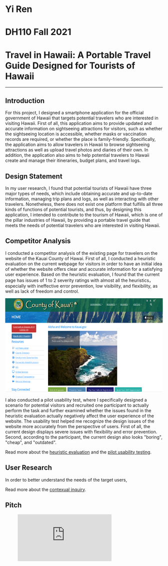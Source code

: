# Yi Ren   
# DH110 Fall 2021 
# Travel in Hawaii: A Portable Travel Guide Designed for Tourists of Hawaii
--- 
## Introduction 
For this project, I designed a smartphone application for the official government of Hawaii that targets potential travelers who are interested in visiting Hawaii. First of all, this application aims to provide updated and accurate information on sightseeing attractions for visitors, such as whether the sightseeing location is accessible, whether masks or vaccination records are required, or whether the place is family-friendly. Specifically, the application aims to allow travelers in Hawaii to browse sightseeing attractions as well as upload travel photos and diaries of their own. In addition, the application also aims to help potential travelers to Hawaii create and manage their itineraries, budget plans, and travel logs.

## Design Statement 
In my user research, I found that potential tourists of Hawaii have three major types of needs, which include obtaining accurate and up-to-date information, managing trip plans and logs, as well as interacting with other travelers. Nonetheless, there does not exist one platform that fulfills all three kinds of functions of potential tourists, and thus, by designing this application, I intended to contribute to the tourism of Hawaii, which is one of the pillar industries of Hawaii, by providing a portable travel guide that meets the needs of potential travelers who are interested in visiting Hawaii. 


## Competitor Analysis 
I conducted a competitor analysis of the existing page for travelers on the website of the Kauai County of Hawai. First of all, I conducted a heuristic evaluation on the current webpage for visitors in order to have an initial idea of whether the website offers clear and accurate information for a satisfying user experience. Based on the heuristic evaluation, I found that the current page has issues of 1 to 2 severity ratings with almost all the heuristics，especially with ineffective error prevention, low visibility, and flexibility, as well as lack of freedom and control. 

<img src="https://github.com/effie95yr/DH110/raw/main/Assignment_01/county_of_kauai.png" alt="page for visitors" height="300px">

I also conducted a pilot usability test, where I specifically designed a scenario for potential visitors and recruited one participant to actually perform the task and further examined whether the issues found in the heuristic evaluation actually negatively affect the user experience of the website. The usability test helped me recognize the design issues of the website more accurately from the perspective of users. First of all, the current design displays severe issues with flexibility and error prevention. Second, according to the participant, the current design also looks "boring", "cheap", and "outdated". 

Read more about the [heuristic evaluation](https://github.com/effie95yr/DH110/tree/main/Assignment_01#readme) and the [pilot usability testing](https://github.com/effie95yr/DH110/tree/main/Assignment02_Pilot_UT#readme). 

## User Research 
In order to better understand the needs of the target users, 


Read more about the [contexual inquiry](https://github.com/effie95yr/DH110/tree/main/Assignment_03#readme). 

## Pitch
<!-- blank line -->
<figure class="video_container">
  <iframe src="https://youtu.be/lhnf19JNL6A" frameborder="0" allowfullscreen="true"> </iframe>
</figure>
<!-- blank line →>


